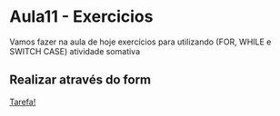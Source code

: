 # Aula11 - Exercicios


Vamos fazer na aula de hoje exercícios para utilizando (FOR, WHILE e SWITCH CASE) atividade somativa

## Realizar através do form

[Tarefa!](https://forms.gle/iiXD8QgBPCTv2rZs7)

 
